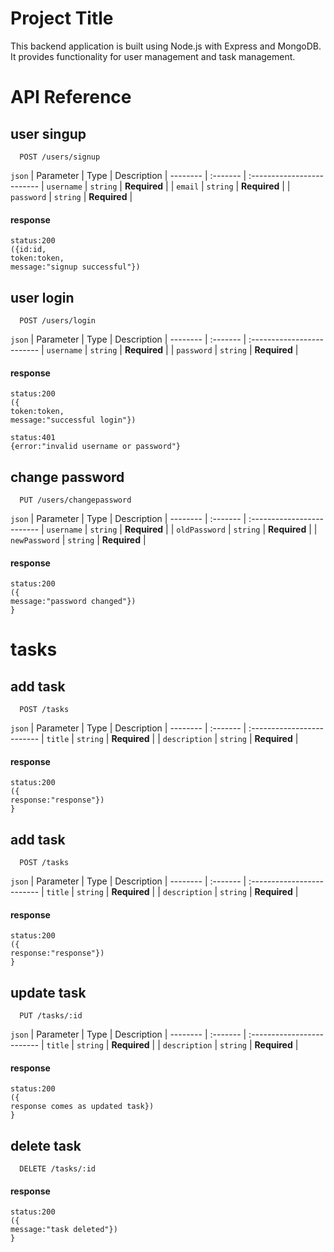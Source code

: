 
# Project Title

This backend application is built using Node.js with Express and MongoDB. It provides functionality for user management and task management.


# API Reference

## user singup

```http
  POST /users/signup
```
`json`
| Parameter | Type     | Description                |
-------- | :------- | :------------------------- 
| `username` | `string` | **Required** |
| `email` | `string` | **Required** |
| `password` | `string` | **Required** |

#### response 
```
status:200
({id:id,
token:token,
message:"signup successful"})
```

## user login

```http
  POST /users/login
```
`json`
| Parameter | Type     | Description                |
-------- | :------- | :------------------------- 
| `username` | `string` | **Required** |
| `password` | `string` | **Required** |

#### response 
```
status:200
({
token:token,
message:"successful login"})

status:401
{error:"invalid username or password"}
```

## change password
```http
  PUT /users/changepassword
```
`json`
| Parameter | Type     | Description                |
-------- | :------- | :------------------------- 
| `username` | `string` | **Required** |
| `oldPassword` | `string` | **Required** |
| `newPassword` | `string` | **Required** |

#### response 
```
status:200
({
message:"password changed"})
}
```
# tasks

## add task
```http
  POST /tasks
```
`json`
| Parameter | Type     | Description                |
-------- | :------- | :------------------------- 
| `title` | `string` | **Required** |
| `description` | `string` | **Required** |


#### response 
```
status:200
({
response:"response"})
}
```

## add task
```http
  POST /tasks
```
`json`
| Parameter | Type     | Description                |
-------- | :------- | :------------------------- 
| `title` | `string` | **Required** |
| `description` | `string` | **Required** |


#### response 
```
status:200
({
response:"response"})
}
```


## update task
```http
  PUT /tasks/:id
```
`json`
| Parameter | Type     | Description                |
-------- | :------- | :------------------------- 
| `title` | `string` | **Required** |
| `description` | `string` | **Required** |


#### response 
```
status:200
({
response comes as updated task})
}
```


## delete task
```http
  DELETE /tasks/:id
```
#### response 
```
status:200
({
message:"task deleted"})
}
```
